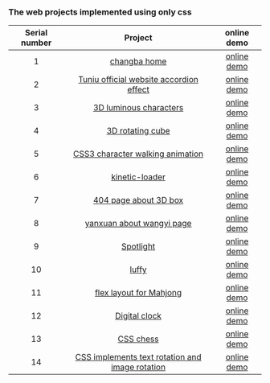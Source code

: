 
### The web projects implemented using only css

| Serial number |                                            Project                                            |                                online demo                                 |
| :--: | :-------------------------------------------------------------------------------------------: | :----------------------------------------------------------------------: |
|  1   | [changba home](https://github.com/eveningwater/my-web-projects/tree/master/CSS/1/) | [online demo](https://www.eveningwater.com/my-web-projects/CSS/1/) |
|  2   | [Tuniu official website accordion effect](https://github.com/eveningwater/my-web-projects/tree/master/CSS/2/) | [online demo](https://www.eveningwater.com/my-web-projects/CSS/2/) |
|  3   | [3D luminous characters](https://github.com/eveningwater/my-web-projects/tree/master/CSS/3/) | [online demo](https://www.eveningwater.com/my-web-projects/CSS/3/) |
|  4   | [3D rotating cube](https://github.com/eveningwater/my-web-projects/tree/master/CSS/4/) | [online demo](https://www.eveningwater.com/my-web-projects/CSS/4/) |
|  5   | [CSS3 character walking animation](https://github.com/eveningwater/my-web-projects/tree/master/CSS/5/) | [online demo](https://www.eveningwater.com/my-web-projects/CSS/5/) |
|  6   | [kinetic-loader](https://github.com/eveningwater/my-web-projects/tree/master/CSS/6/) | [online  demo](https://www.eveningwater.com/my-web-projects/CSS/6/) |
|  7   | [404 page about 3D box](https://github.com/eveningwater/my-web-projects/tree/master/CSS/7/) | [online  demo](https://www.eveningwater.com/my-web-projects/CSS/7/) |
|  8   | [yanxuan about wangyi page](https://github.com/eveningwater/my-web-projects/tree/master/CSS/8/) | [online  demo](https://www.eveningwater.com/my-web-projects/CSS/8/) |
|  9   | [Spotlight](https://github.com/eveningwater/my-web-projects/tree/master/CSS/9/) | [online  demo](https://www.eveningwater.com/my-web-projects/CSS/9/) |
|  10   | [luffy](https://github.com/eveningwater/my-web-projects/tree/master/CSS/10/) | [online  demo](https://www.eveningwater.com/my-web-projects/CSS/10/) |
|  11   | [flex layout for Mahjong](https://github.com/eveningwater/my-web-projects/tree/master/CSS/11/) | [online  demo](https://www.eveningwater.com/my-web-projects/CSS/11/) |
|  12   | [Digital clock](https://github.com/eveningwater/my-web-projects/tree/master/CSS/12/) | [online  demo](https://www.eveningwater.com/my-web-projects/CSS/12/) |
|  13   | [CSS chess](https://github.com/eveningwater/my-web-projects/tree/master/CSS/13/) | [online  demo](https://www.eveningwater.com/my-web-projects/CSS/13/) |
|  14   | [CSS implements text rotation and image rotation](https://github.com/eveningwater/my-web-projects/tree/master/CSS/14/) | [online  demo](https://www.eveningwater.com/my-web-projects/CSS/14/) |
